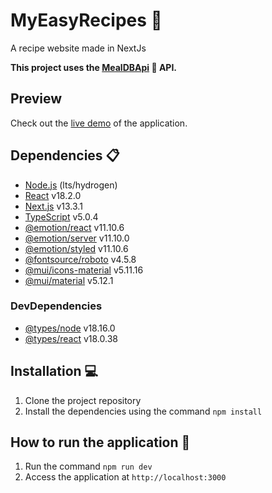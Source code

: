 # MyEasyRecipes 🍲 
A recipe website made in NextJs

**This project uses the [MealDBApi](https://www.themealdb.com/api.php) :spaghetti: API.**

## Preview 

Check out the [live demo](https://my-easy-recipes.vercel.app/) of the application.


## Dependencies 📋

- [Node.js](https://nodejs.org/en/) (lts/hydrogen)
- [React](https://reactjs.org/) v18.2.0
- [Next.js](https://nextjs.org/) v13.3.1
- [TypeScript](https://www.typescriptlang.org/) v5.0.4
- [@emotion/react](https://emotion.sh/docs/introduction) v11.10.6
- [@emotion/server](https://emotion.sh/docs/server-side-rendering) v11.10.0
- [@emotion/styled](https://emotion.sh/docs/styled) v11.10.6
- [@fontsource/roboto](https://github.com/fontsource/fontsource) v4.5.8
- [@mui/icons-material](https://mui.com/components/icons/) v5.11.16
- [@mui/material](https://mui.com/) v5.12.1

### DevDependencies

- [@types/node](https://www.npmjs.com/package/@types/node) v18.16.0
- [@types/react](https://www.npmjs.com/package/@types/react) v18.0.38

## Installation 💻

1. Clone the project repository
2. Install the dependencies using the command `npm install`

## How to run the application 🚀

1. Run the command `npm run dev`
2. Access the application at `http://localhost:3000`


